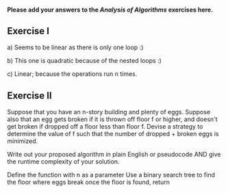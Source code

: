 #### Please add your answers to the ***Analysis of  Algorithms*** exercises here.

## Exercise I

a) Seems to be linear as there is only one loop :)


b) This one is quadratic because of the nested loops :)


c) Linear; because the operations run n times.

## Exercise II

Suppose that you have an n-story building and plenty of eggs. Suppose also that an egg gets broken if it is thrown off floor f or higher, and doesn't get broken if dropped off a floor less than floor f. Devise a strategy to determine the value of f such that the number of dropped + broken eggs is minimized.

Write out your proposed algorithm in plain English or pseudocode AND give the runtime complexity of your solution.

Define the function with n as a parameter
Use a binary search tree to find the floor where eggs break
once the floor is found, return 



